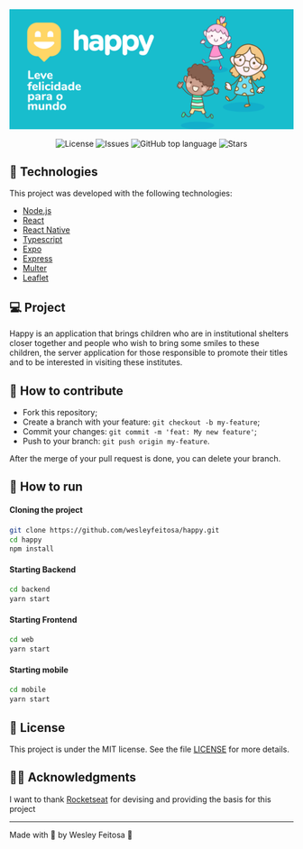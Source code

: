 <img alt="Happy" src="assets/happy.png" />

<p align="center">

  <a href="LICENSE" style="text-decoration: none">
    <img alt="License" src="https://img.shields.io/github/license/wesleyfeitosa/happy?color=FFD666" />
  </a>

  <a href="https://github.com/wesleyfeitosa/happy/issues" style="text-decoration: none">
    <img alt="Issues" src="https://img.shields.io/github/issues/wesleyfeitosa/happy?color=FFD666" />
  </a>

  <a href="#" style="text-decoration: none">
    <img alt="GitHub top language" src="https://img.shields.io/github/languages/top/wesleyfeitosa/happy?color=FFD666" />
  </a>
  
  <a href="https://github.com/wesleyfeitosa/happy/stargazers" style="text-decoration: none">
    <img alt="Stars" src="https://img.shields.io/github/stars/wesleyfeitosa/happy?style=social" />
  </a>

</p>

## :rocket: Technologies

This project was developed with the following technologies:

- [Node.js](https://nodejs.org/en/)
- [React](https://reactjs.org)
- [React Native](https://facebook.github.io/react-native/)
- [Typescript](https://www.typescriptlang.org/)
- [Expo](https://expo.io/)
- [Express](https://expressjs.com/pt-br/)
- [Multer](https://www.npmjs.com/package/multer)
- [Leaflet](https://leafletjs.com/)

## 💻 Project

Happy is an application that brings children who are in institutional shelters closer together and people who wish to bring some smiles to these children, the server application for those responsible to promote their titles and to be interested in visiting these institutes.

## 🤔 How to contribute

- Fork this repository;
- Create a branch with your feature: `git checkout -b my-feature`;
- Commit your changes: `git commit -m 'feat: My new feature'`;
- Push to your branch: `git push origin my-feature`.

After the merge of your pull request is done, you can delete your branch.

## 🔖 How to run

#### Cloning the project
```sh
git clone https://github.com/wesleyfeitosa/happy.git
cd happy
npm install
```
#### Starting Backend
```sh
cd backend
yarn start
```
#### Starting Frontend
```sh
cd web
yarn start
```
#### Starting mobile
```sh
cd mobile
yarn start
```

## :memo: License

This project is under the MIT license. See the file [LICENSE](LICENSE) for more details.

## 🙏🏼 Acknowledgments

I want to thank [Rocketseat](https://github.com/Rocketseat) for devising and providing the basis for this project

---

Made with 💜 by Wesley Feitosa :wave: 